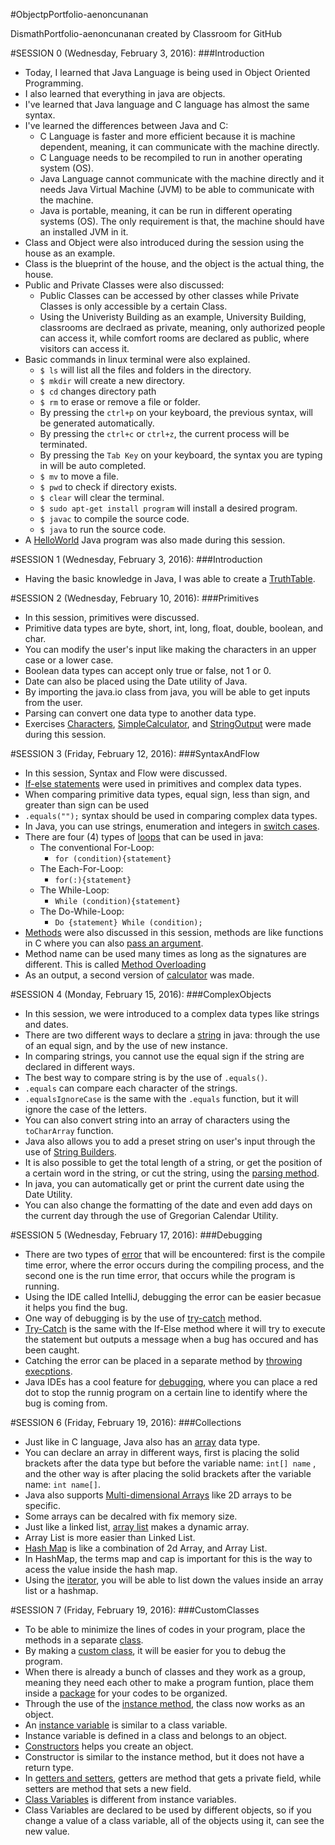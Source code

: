 #ObjectpPortfolio-aenoncunanan

DismathPortfolio-aenoncunanan created by Classroom for GitHub

#SESSION 0 (Wednesday, February 3, 2016):
###Introduction

- Today, I learned that Java Language is being used in Object Oriented Programming.
- I also learned that everything in java are objects.
- I've learned that Java language and C language has almost the same syntax.
- I've learned the differences between Java and C:
  - C Language is faster and more efficient because it is machine dependent, meaning, it can communicate with the machine directly.
  - C Language needs to be recompiled to run in another operating system (OS).
  - Java Language cannot communicate with the machine directly and it needs Java Virtual Machine (JVM) to be able to communicate with the machine.
  - Java is portable, meaning, it can be run in different operating systems (OS). The only requirement is that, the machine should have an installed JVM in it.
- Class and Object were also introduced during the session using the house as an example.
- Class is the blueprint of the house, and the object is the actual thing, the house.
- Public and Private Classes were also discussed:
  - Public Classes can be accessed by other classes while Private Classes is only accessible by a certain Class.
  - Using the Univeristy Building as an example, University Building, classrooms are declraed as private, meaning, only authorized people can access it, while comfort rooms are declared as public, where visitors can access it.
- Basic commands in linux terminal were also explained.
  - ` $ ls ` will list all the files and folders in the directory.
  - ` $ mkdir ` will create a new directory.
  - ` $ cd ` changes directory path
  - ` $ rm ` to erase or remove a file or folder.
  - By pressing the `ctrl+p` on your keyboard, the previous syntax, will be generated automatically.
  - By pressing the `ctrl+c`  or `ctrl+z`, the current process will be terminated.
  - By pressing the `Tab Key` on your keyboard, the syntax you are typing in will be auto completed.
  - ` $ mv ` to move a file.
  - ` $ pwd ` to check if directory exists.
  - ` $ clear ` will clear the terminal.
  - ` $ sudo apt-get install program ` will install a desired program.
  - ` $ javac ` to compile the source code.
  - ` $ java ` to run the source code.
- A [HelloWorld](https://github.com/aenoncunanan/HelloWorld) Java program was also made during this session.


#SESSION 1 (Wednesday, February 3, 2016):
###Introduction

- Having the basic knowledge in Java, I was able to create a [TruthTable](https://github.com/aenoncunanan/BooleanTable).


#SESSION 2 (Wednesday, February 10, 2016):
###Primitives

- In this session, primitives were discussed.
- Primitive data types are byte, short, int, long, float, double, boolean, and char.
- You can modify the user's input like making the characters in an upper case or a lower case.
- Boolean data types can accept only true or false, not 1 or 0.
- Date can also be placed using the Date utility of Java.
- By importing the java.io class from java, you will be able to get inputs from the user.
- Parsing can convert one data type to another data type.
- Exercises [Characters](https://github.com/aenoncunanan/Characters), [SimpleCalculator](https://github.com/aenoncunanan/SimpleCalc), and [StringOutput](https://github.com/aenoncunanan/StringOutput) were made during this session.


#SESSION 3 (Friday, February 12, 2016):
###SyntaxAndFlow

- In this session, Syntax and Flow were discussed.
- [If-else statements](https://github.com/aenoncunanan/Conditional) were used in primitives and complex data types.
- When comparing primitive data types, equal sign, less than sign, and greater than sign can be used
- `.equals("");` syntax should be used in comparing complex data types.
- In Java, you can use strings, enumeration and integers in [switch cases](https://github.com/aenoncunanan/Switch).
- There are four (4) types of [loops](https://github.com/aenoncunanan/Loops) that can be used in java:
  - The conventional For-Loop:
    - ` for (condition){statement} `
  - The Each-For-Loop:
    - ` for(:){statement} `
  - The While-Loop:
    - ` While (condition){statement} `
  - The Do-While-Loop:
    - ` Do {statement} While (condition); `
- [Methods](https://github.com/aenoncunanan/Methods) were also discussed in this session, methods are like functions in C where you can also [pass an argument](https://github.com/aenoncunanan/MethodsWithArgs).
- Method name can be used many times as long as the signatures are different. This is called [Method Overloading](https://github.com/aenoncunanan/MethodOverloading)
- As an output, a second version of [calculator](https://github.com/aenoncunanan/Calculator2) was made.


#SESSION 4 (Monday, February 15, 2016):
###ComplexObjects

- In this session, we were introduced to a complex data types like strings and dates.
- There are two different ways to declare a [string](https://github.com/aenoncunanan/Strings) in java: through the use of an equal sign, and by the use of new instance.
- In comparing strings, you cannot use the equal sign if the string are declared in different ways.
- The best way to compare string is by the use of `.equals()`.
- `.equals` can compare each character of the strings.
- `.equalsIgnoreCase` is the same with the `.equals` function, but it will ignore the case of the letters.
- You can also convert string into an array of characters using the `toCharArray` function.
- Java also allows you to add a preset string on user's input through the use of [String Builders](https://github.com/aenoncunanan/StringBuilder).
- It is also possible to get the total length of a string, or get the position of a certain word in the string, or cut the string, using the [parsing method](https://github.com/aenoncunanan/ParsingString).
- In java, you can automatically get or print the current date using the Date Utility.
- You can also change the formatting of the date and even add days on the current day through the use of Gregorian Calendar Utility.


#SESSION 5 (Wednesday, February 17, 2016):
###Debugging

- There are two types of [error](https://github.com/aenoncunanan/Errors) that will be encountered: first is the compile time error, where the error occurs during the compiling process, and the second one is the run time error, that occurs while the program is running.
- Using the IDE called IntelliJ, debugging the error can be easier becasue it helps you find the bug.
- One way of debugging is by the use of [try-catch](https://github.com/aenoncunanan/Exceptions) method.
- [Try-Catch](https://github.com/aenoncunanan/Exceptions) is the same with the If-Else method where it will try to execute the statement but outputs a message when a bug has occured and has been caught.
- Catching the error can be placed in a separate method by [throwing execptions](https://github.com/aenoncunanan/ThrowingExceptions).
- Java IDEs has a cool feature for [debugging](https://github.com/aenoncunanan/Debugger), where you can place a red dot to stop the runnig program on a certain line to identify where the bug is coming from.


#SESSION 6 (Friday, February 19, 2016):
###Collections

- Just like in C language, Java also has an [array](https://github.com/aenoncunanan/Arrays) data type.
- You can declare an array in different ways, first is placing the solid brackets after the data type but before the variable name: `int[] name` , and the other way is after placing the solid brackets after the variable name: `int name[]`.
- Java also supports [Multi-dimensional Arrays](https://github.com/aenoncunanan/2DArrays) like 2D arrays to be specific.
- Some arrays can be decalred with fix memory size.
- Just like a linked list, [array list](https://github.com/aenoncunanan/ArrayList) makes a dynamic array.
- Array List is more easier than Linked List.
- [Hash Map](https://github.com/aenoncunanan/HashMap) is like a combination of 2d Array, and Array List.
- In HashMap, the terms map and cap is important for this is the way to acess the value inside the hash map.
- Using the [iterator](https://github.com/aenoncunanan/Iterators), you will be able to list down the values inside an array list or a hashmap.


#SESSION 7 (Friday, February 19, 2016):
###CustomClasses

- To be able to minimize the lines of codes in your program, place the methods in a separate [class](https://github.com/aenoncunanan/CustomClasses).
- By making a [custom class](https://github.com/aenoncunanan/CustomClasses), it will be easier for you to debug the program.
- When there is already a bunch of classes and they work as a group, meaning they need each other to make a program funtion, place them inside a [package](https://github.com/aenoncunanan/Packages) for your codes to be organized.
- Through the use of the [instance method](https://github.com/aenoncunanan/InstanceMethod), the class now works as an object.
- An [instance variable](https://github.com/aenoncunanan/InstanceVariable) is similar to a class variable.
- Instance variable is defined in a class and belongs to an object.
- [Constructors](https://github.com/aenoncunanan/Constructors) helps you create an object.
- Constructor is similar to the instance method, but it does not have a return type.
- In [getters and setters](https://github.com/aenoncunanan/GettersAndSetters), getters are method that gets a private field, while setters are method that sets a new field.
- [Class Variables](https://github.com/aenoncunanan/ClassVariables) is different from instance variables.
- Class Variables are declared to be used by different objects, so if you change a value of a class variable, all of the objects using it, can see the new value.
